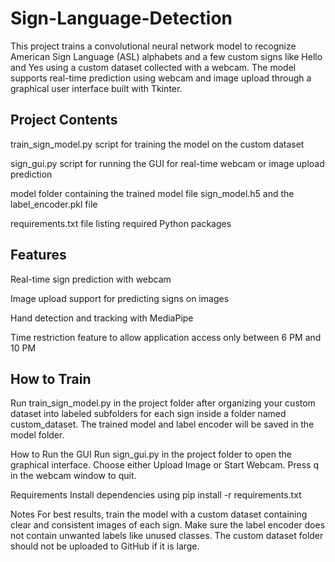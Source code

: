 # Sign-Language-Detection
This project trains a convolutional neural network model to recognize American Sign Language (ASL) alphabets and a few custom signs like Hello and Yes using a custom dataset collected with a webcam. The model supports real-time prediction using webcam and image upload through a graphical user interface built with Tkinter.

## Project Contents

train_sign_model.py script for training the model on the custom dataset

sign_gui.py script for running the GUI for real-time webcam or image upload prediction

model folder containing the trained model file sign_model.h5 and the label_encoder.pkl file

requirements.txt file listing required Python packages

## Features

Real-time sign prediction with webcam

Image upload support for predicting signs on images

Hand detection and tracking with MediaPipe

Time restriction feature to allow application access only between 6 PM and 10 PM

## How to Train
Run train_sign_model.py in the project folder after organizing your custom dataset into labeled subfolders for each sign inside a folder named custom_dataset. The trained model and label encoder will be saved in the model folder.

How to Run the GUI
Run sign_gui.py in the project folder to open the graphical interface. Choose either Upload Image or Start Webcam. Press q in the webcam window to quit.

Requirements
Install dependencies using pip install -r requirements.txt

Notes
For best results, train the model with a custom dataset containing clear and consistent images of each sign. Make sure the label encoder does not contain unwanted labels like unused classes. The custom dataset folder should not be uploaded to GitHub if it is large.

